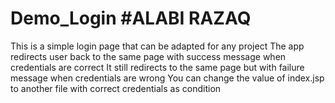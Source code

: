 # Demo_Login #ALABI RAZAQ
This is a simple login page that can be adapted for any project
The app redirects user back to the same page with success message when credentials are correct
It still redirects to the same page but with failure message when credentials are wrong
You can change the value of index.jsp to another file with correct credentials as condition
